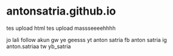 # antonsatria.github.io
tes upload html
tes upload massseeeehhhh

jo lali follow akun gw ye geesss
yt anton satria
fb anton satria
ig anton.satriaa
tw yb_satria
